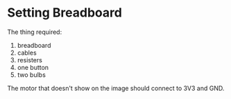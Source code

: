 # Setting Breadboard

The thing required:

1. breadboard
2. cables
3. resisters
4. one button
5. two bulbs




The motor that doesn't show on the image should connect to 3V3 and GND.

